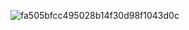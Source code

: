 
![fa505bfcc495028b14f30d98f1043d0c](https://github.com/user-attachments/assets/9bd18db6-5b2d-43fc-8c30-a7d7f63c720a)

